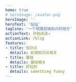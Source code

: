 ```yaml
---
home: true
# heroImage: /avatar.png
heroImage: ''
heroText: '站站'
tagline: '一个梳理前端知识的地方'
actionText: 开始阅读→
actionLink: /blog
features:
- title: 知识点
  details: 前端知识点相关
- title: 基础
  details: 基础相关
- title: 好玩的
  details: something funny
---
```

